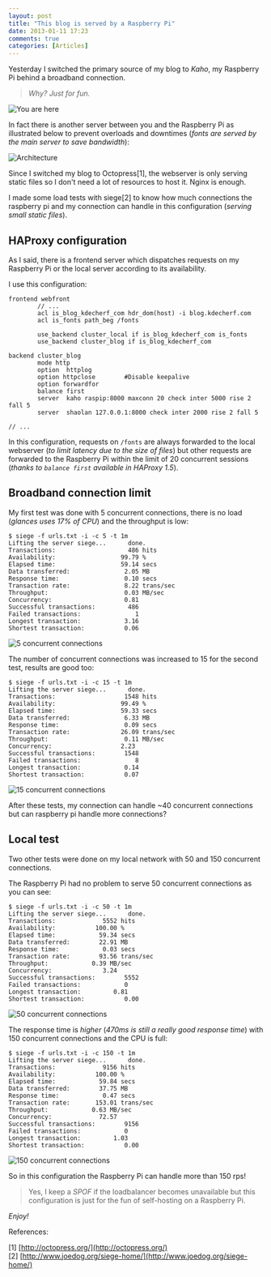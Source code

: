 ```yaml
---
layout: post
title: "This blog is served by a Raspberry Pi"
date: 2013-01-11 17:23
comments: true
categories: [Articles] 
---
```

Yesterday I switched the primary source of my blog to _Kaho_, my Raspberry Pi behind a broadband connection.

> _Why? Just for fun._

![You are here](/images/2013/01/rasp-you-are-here.jpg)

<!-- more -->

In fact there is another server between you and the Raspberry Pi as illustrated below to prevent overloads and downtimes (_fonts are served by the main server to save bandwidth_):

![Architecture](/images/2013/01/architecture.png)

Since I switched my blog to Octopress[1], the webserver is only serving static files so I don't need a lot of resources to host it. Nginx is enough.

I made some load tests with siege[2] to know how much connections the raspberry pi and my connection can handle in this configuration (_serving small static files_).


HAProxy configuration
---------------------

As I said, there is a frontend server which dispatches requests on my Raspberry Pi or the local server according to its availability.

I use this configuration:

```
frontend webfront
        // ...
        acl is_blog_kdecherf_com hdr_dom(host) -i blog.kdecherf.com
        acl is_fonts path_beg /fonts

        use_backend cluster_local if is_blog_kdecherf_com is_fonts
        use_backend cluster_blog if is_blog_kdecherf_com

backend cluster_blog
        mode http
        option  httplog
        option httpclose        #Disable keepalive
        option forwardfor
        balance first
        server  kaho raspip:8000 maxconn 20 check inter 5000 rise 2 fall 5
        server  shaolan 127.0.0.1:8000 check inter 2000 rise 2 fall 5

// ...
```

In this configuration, requests on `/fonts` are always forwarded to the local webserver (_to limit latency due to the size of files_) but other requests are forwarded to the Raspberry Pi within the limit of 20 concurrent sessions (_thanks to `balance first` available in HAProxy 1.5_).


Broadband connection limit
--------------------------

My first test was done with 5 concurrent connections, there is no load (_glances uses 17% of CPU_) and the throughput is low:

```
$ siege -f urls.txt -i -c 5 -t 1m
Lifting the server siege...      done.
Transactions:                    486 hits
Availability:                  99.79 %
Elapsed time:                  59.14 secs
Data transferred:               2.05 MB
Response time:                  0.10 secs
Transaction rate:               8.22 trans/sec
Throughput:                     0.03 MB/sec
Concurrency:                    0.81
Successful transactions:         486
Failed transactions:               1
Longest transaction:            3.16
Shortest transaction:           0.06
```

![5 concurrent connections](/images/2013/01/rasp-5c.png)


The number of concurrent connections was increased to 15 for the second test, results are good too:

```
$ siege -f urls.txt -i -c 15 -t 1m
Lifting the server siege...      done.
Transactions:                   1548 hits
Availability:                  99.49 %
Elapsed time:                  59.33 secs
Data transferred:               6.33 MB
Response time:                  0.09 secs
Transaction rate:              26.09 trans/sec
Throughput:                     0.11 MB/sec
Concurrency:                   2.23
Successful transactions:        1548
Failed transactions:               8
Longest transaction:            0.14
Shortest transaction:           0.07
```

![15 concurrent connections](/images/2013/01/rasp-15c.png)

After these tests, my connection can handle ~40 concurrent connections but can raspberry pi handle more connections?


Local test
----------

Two other tests were done on my local network with 50 and 150 concurrent connections.

The Raspberry Pi had no problem to serve 50 concurrent connections as you can see:

```
$ siege -f urls.txt -i -c 50 -t 1m
Lifting the server siege...      done.
Transactions:             5552 hits
Availability:           100.00 %
Elapsed time:            59.34 secs
Data transferred:        22.91 MB
Response time:            0.03 secs
Transaction rate:        93.56 trans/sec
Throughput:            0.39 MB/sec
Concurrency:              3.24
Successful transactions:        5552
Failed transactions:            0
Longest transaction:         0.81
Shortest transaction:           0.00
```

![50 concurrent connections](/images/2013/01/rasp-50c.png)


The response time is _higher_ (_470ms is still a really good response time_) with 150 concurrent connections and the CPU is full:

```
$ siege -f urls.txt -i -c 150 -t 1m
Lifting the server siege...      done.
Transactions:             9156 hits
Availability:           100.00 %
Elapsed time:            59.84 secs
Data transferred:        37.75 MB
Response time:            0.47 secs
Transaction rate:       153.01 trans/sec
Throughput:            0.63 MB/sec
Concurrency:             72.57
Successful transactions:        9156
Failed transactions:            0
Longest transaction:         1.03
Shortest transaction:           0.00
```

![150 concurrent connections](/images/2013/01/rasp-150c.png)

So in this configuration the Raspberry Pi can handle more than 150 rps!

> Yes, I keep a _SPOF_ if the loadbalancer becomes unavailable but this configuration is just for the fun of self-hosting on a Raspberry Pi.

_Enjoy!_

References:  

[1] [http://octopress.org/](http://octopress.org/)  
[2] [http://www.joedog.org/siege-home/](http://www.joedog.org/siege-home/)
